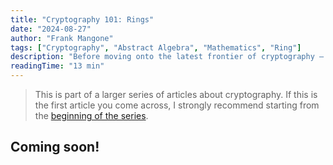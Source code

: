 ```yaml
---
title: "Cryptography 101: Rings"
date: "2024-08-27"
author: "Frank Mangone"
tags: ["Cryptography", "Abstract Algebra", "Mathematics", "Ring"]
description: "Before moving onto the latest frontier of cryptography — post-quantum cryptography — , we need to lay down some more groundwork!"
readingTime: "13 min"
---
```


> This is part of a larger series of articles about cryptography. If this is the first article you come across, I strongly recommend starting from the [beginning of the series](/en/blog/cryptography-101/where-to-start).

## Coming soon!

